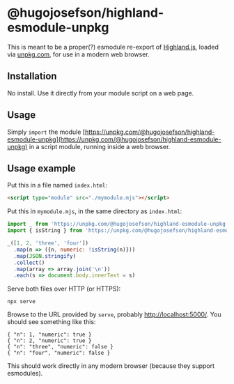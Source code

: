 # @hugojosefson/highland-esmodule-unpkg

This is meant to be a proper(?) esmodule re-export of
[Highland.js](https://github.com/caolan/highland), loaded via
[unpkg.com](https://unpkg.com/), for use in a modern web browser.

## Installation

No install. Use it directly from your module script on a web page.

## Usage

Simply `import` the module
[https://unpkg.com/@hugojosefson/highland-esmodule-unpkg](https://unpkg.com/@hugojosefson/highland-esmodule-unpkg)
in a script module, running inside a web browser.

## Usage example

Put this in a file named `index.html`:

```html
<script type="module" src="./mymodule.mjs"></script>
```

Put this in `mymodule.mjs`, in the same directory as `index.html`:

```js
import _ from 'https://unpkg.com/@hugojosefson/highland-esmodule-unpkg'
import { isString } from 'https://unpkg.com/@hugojosefson/highland-esmodule-unpkg'

_([1, 2, 'three', 'four'])
  .map(n => ({n, numeric: !isString(n)}))
  .map(JSON.stringify)
  .collect()
  .map(array => array.join('\n'))
  .each(s => document.body.innerText = s)
```

Serve both files over HTTP (or HTTPS):

```
npx serve
```

Browse to the URL provided by `serve`, probably
[http://localhost:5000/](http://localhost:5000/). You should see something
like this:

```
{ "n": 1, "numeric": true }
{ "n": 2, "numeric": true }
{ "n": "three", "numeric": false }
{ "n": "four", "numeric": false }
```

This should work directly in any modern browser (because they support
esmodules).

